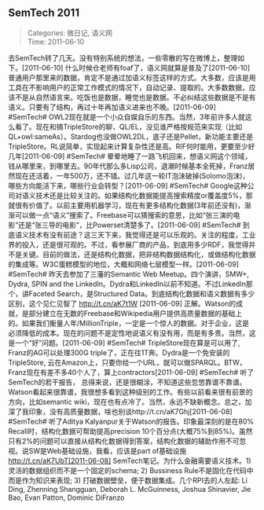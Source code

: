 SemTech 2011
---
    
> Categories: 微日记, 语义网  
> Time: 2011-06-10
    
去SemTech转了几天。没有特别系统的想法，一些零散的写在微博上，整理如下。[2011-06-10] 什么时候仓老师有foaf了，语义网就算是普及了[2011-06-10] 普通用户那里来的数据，肯定不是通过加语义标签这样的方式。大多数，应该是用工具在不影响用户的正常工作模式的情况下，自动记录、提取的。大多数数据，应该不是从自然语言来。吃饭也是数据，睡觉也是数据。不必纠结这些数据是不是有语义。只要有了结构，再过十年再加语义进来也不晚。[2011-06-09] #SemTech# OWL2现在就是一个小众自娱自乐的东西。当然，3年前许多人就这么看了。现在和搞TripleStore的聊，QL/EL，没见谁严格按规范来实现（比如QL+owl:sameAs）。Stardog也没做OWL2DL，底子还是Pellet，新功能主要还是TripleStore。RL说简单，实现起来计算复杂性还是高。RIF何时能用，更要至少好几年[2011-06-09] #SemTech# 晕晕地睡了一路飞机回来，想语义网这个领域，钱从哪里来，到哪里去。90年代那么多Lisp公司，退潮时候基本全死掉，Franz居然现在还活着，一年500万，还不错。过几年这一轮IT泡沫破掉(Solomo泡沫)，哪些方向能活下来，哪些行业会转型？[2011-06-09] #SemTech# Google这种公司对语义技术还是比较关注的。如果结构化数据能提高搜索精度or覆盖度5%，那就很有价值了。以前主要用机器学习，现在有更多结构化数据(3年前还没有)，渐渐可以做一点“语义”搜索了。Freebase可以猜搜索的意思，比如“张三演的电影”还是“张三导的电影”，比Powerset清楚多了。[2011-06-09] #SemTech# 到底语义技术有没有前途？这三天下来，我觉得还是可以乐观的。关注的程度，工业界的投入，还是很可观的。不过，看参展厂商的产品，到底用多少RDF，我觉得并不是关键。目前的做法，还是结构化数据，把非结构数据结构化，或做结构化数据的集成等。W3C蛋糕模型的地位，大概和网络七层模型一样。[2011-06-09] #SemTech# 昨天去参加了三藩的Semantic Web Meetup。四个演讲，SMW+, Dydra, SPIN and the LinkedIn。Dydra和LinkedIn以前不知道。不过LinkedIn那个，讲Faceted Search，是Structured Data。到底结构化数据和语义数据有多少区别，这个见仁见智了 http://t.cn/aK7t1W     [2011-06-09] 正解。Watson的成就，是部分建立在无数的Freebase和Wikipedia用户提供高质量数据的基础上的。如果我们衡量人年/MillionTriple，一定是一个惊人的数据。对于企业，这是必须降低的成本。现在的问题不是定性地说语义有没有用，而是有多贵。当然，这是一个“好”问题。[2011-06-09] #SemTech# TripleStore现在算是可以用了, Franz的AG可以处理300G triple了，正在往1T奔。Dydra是一个免安装的TripleStore, 云在Amazon上，只要你给一个URL，就可以做SPARQL。BTW，Franz现在有差不多40个人了，算上contractors[2011-06-09] #SemTech# 听了SemTech的若干报告， 总得来说，还是很糊涂，不知道这些忽悠靠谱不靠谱。Watson看起来很靠谱，我很想多看到这种级别的工作。有些以前看来很有前景的方向，比如semantic wiki，现在也有点冷了。当然，永远不缺新概念。总之，加深了我印象，没有高质量数据，啥也别谈http://t.cn/aK7Ghj[2011-06-08] #SemTech# 听了Aditya Kalyanpur关于Watson的报告。印象最深刻的是在80% Recall时，结构化数据可帮助提高precision 10个百分点(大概75%到85%)。虽然只有2%的问题可以直接从结构化数据得到答案，结构化数据的辅助作用不可忽视。说SW是Web基础设施，我看，应该是part of基础设施 http://t.cn/aK7UbT[2011-06-08] SemTech笔记。为什么金融需要语义技术。1) 灵活的数据组织而不是一个固定的schema; 2) Bussiness Rule不是固化在代码中而是作为知识来表现; 3) 打破数据壁垒，便于数据集成。几个RPI去的人左起: Li Ding, Zhenning Shangguan, Deborah L. McGuinness, Joshua Shinavier, Jie Bao, Evan Patton, Dominic DiFranzo     
    